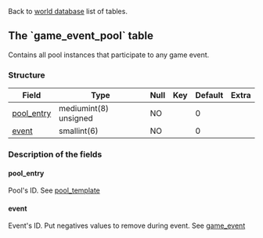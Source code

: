Back to [world database](mangosdb_struct) list of tables.

The \`game\_event\_pool\` table
-------------------------------

Contains all pool instances that participate to any game event.

### Structure

| **Field**                                 | **Type**              | **Null** | **Key** | **Default** | **Extra** |
|-------------------------------------------|-----------------------|----------|---------|-------------|-----------|
| [pool\_entry](Game_event_pool#pool_entry) | mediumint(8) unsigned | NO       |         | 0           |           |
| [event](Game_event_pool#event)            | smallint(6)           | NO       |         | 0           |           |

### Description of the fields

#### pool\_entry

Pool's ID. See [pool\_template](pool_template)

#### event

Event's ID. Put negatives values to remove during event. See [game\_event](game_event)
